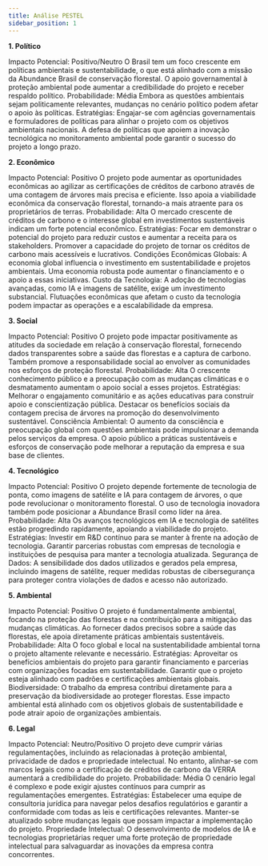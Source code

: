 ```yaml
---
title: Análise PESTEL
sidebar_position: 1
---
```


**1. Político**

Impacto Potencial: Positivo/Neutro
O Brasil tem um foco crescente em políticas ambientais e sustentabilidade, o que está alinhado com a missão da Abundance Brasil de conservação florestal. O apoio governamental à proteção ambiental pode aumentar a credibilidade do projeto e receber respaldo político.
Probabilidade: Média
Embora as questões ambientais sejam politicamente relevantes, mudanças no cenário político podem afetar o apoio às políticas.
Estratégias: Engajar-se com agências governamentais e formuladores de políticas para alinhar o projeto com os objetivos ambientais nacionais. A defesa de políticas que apoiem a inovação tecnológica no monitoramento ambiental pode garantir o sucesso do projeto a longo prazo.

**2. Econômico**

Impacto Potencial: Positivo
O projeto pode aumentar as oportunidades econômicas ao agilizar as certificações de créditos de carbono através de uma contagem de árvores mais precisa e eficiente. Isso apoia a viabilidade econômica da conservação florestal, tornando-a mais atraente para os proprietários de terras.
Probabilidade: Alta
O mercado crescente de créditos de carbono e o interesse global em investimentos sustentáveis indicam um forte potencial econômico.
Estratégias: Focar em demonstrar o potencial do projeto para reduzir custos e aumentar a receita para os stakeholders. Promover a capacidade do projeto de tornar os créditos de carbono mais acessíveis e lucrativos.
Condições Econômicas Globais: A economia global influencia o investimento em sustentabilidade e projetos ambientais. Uma economia robusta pode aumentar o financiamento e o apoio a essas iniciativas.
Custo da Tecnologia: A adoção de tecnologias avançadas, como IA e imagens de satélite, exige um investimento substancial. Flutuações econômicas que afetam o custo da tecnologia podem impactar as operações e a escalabilidade da empresa.

**3. Social**

Impacto Potencial: Positivo
O projeto pode impactar positivamente as atitudes da sociedade em relação à conservação florestal, fornecendo dados transparentes sobre a saúde das florestas e a captura de carbono. Também promove a responsabilidade social ao envolver as comunidades nos esforços de proteção florestal.
Probabilidade: Alta
O crescente conhecimento público e a preocupação com as mudanças climáticas e o desmatamento aumentam o apoio social a esses projetos.
Estratégias: Melhorar o engajamento comunitário e as ações educativas para construir apoio e conscientização pública. Destacar os benefícios sociais da contagem precisa de árvores na promoção do desenvolvimento sustentável.
Consciência Ambiental: O aumento da consciência e preocupação global com questões ambientais pode impulsionar a demanda pelos serviços da empresa. O apoio público a práticas sustentáveis e esforços de conservação pode melhorar a reputação da empresa e sua base de clientes.

**4. Tecnológico**

Impacto Potencial: Positivo
O projeto depende fortemente de tecnologia de ponta, como imagens de satélite e IA para contagem de árvores, o que pode revolucionar o monitoramento florestal. O uso de tecnologia inovadora também pode posicionar a Abundance Brasil como líder na área.
Probabilidade: Alta
Os avanços tecnológicos em IA e tecnologia de satélites estão progredindo rapidamente, apoiando a viabilidade do projeto.
Estratégias: Investir em R&D contínuo para se manter à frente na adoção de tecnologia. Garantir parcerias robustas com empresas de tecnologia e instituições de pesquisa para manter a tecnologia atualizada.
Segurança de Dados: A sensibilidade dos dados utilizados e gerados pela empresa, incluindo imagens de satélite, requer medidas robustas de cibersegurança para proteger contra violações de dados e acesso não autorizado.

**5. Ambiental**

Impacto Potencial: Positivo
O projeto é fundamentalmente ambiental, focando na proteção das florestas e na contribuição para a mitigação das mudanças climáticas. Ao fornecer dados precisos sobre a saúde das florestas, ele apoia diretamente práticas ambientais sustentáveis.
Probabilidade: Alta
O foco global e local na sustentabilidade ambiental torna o projeto altamente relevante e necessário.
Estratégias: Aproveitar os benefícios ambientais do projeto para garantir financiamento e parcerias com organizações focadas em sustentabilidade. Garantir que o projeto esteja alinhado com padrões e certificações ambientais globais.
Biodiversidade: O trabalho da empresa contribui diretamente para a preservação da biodiversidade ao proteger florestas. Esse impacto ambiental está alinhado com os objetivos globais de sustentabilidade e pode atrair apoio de organizações ambientais.

**6. Legal**

Impacto Potencial: Neutro/Positivo
O projeto deve cumprir várias regulamentações, incluindo as relacionadas à proteção ambiental, privacidade de dados e propriedade intelectual. No entanto, alinhar-se com marcos legais como a certificação de créditos de carbono da VERRA aumentará a credibilidade do projeto.
Probabilidade: Média
O cenário legal é complexo e pode exigir ajustes contínuos para cumprir as regulamentações emergentes.
Estratégias: Estabelecer uma equipe de consultoria jurídica para navegar pelos desafios regulatórios e garantir a conformidade com todas as leis e certificações relevantes. Manter-se atualizado sobre mudanças legais que possam impactar a implementação do projeto.
Propriedade Intelectual: O desenvolvimento de modelos de IA e tecnologias proprietárias requer uma forte proteção de propriedade intelectual para salvaguardar as inovações da empresa contra concorrentes.

